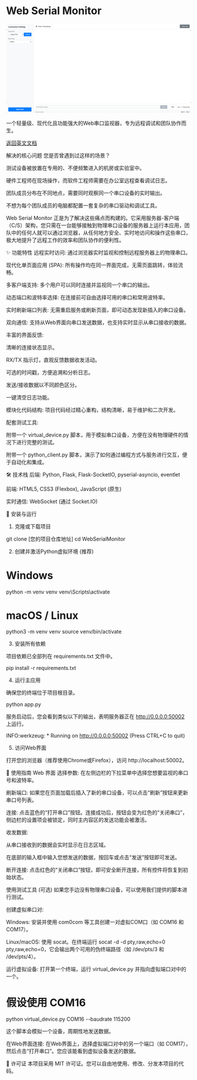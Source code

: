 <h1>Web Serial Monitor</h1>

![SerialMonitor!](/assets/images/SerialMonitor.png)

一个轻量级、现代化且功能强大的Web串口监视器，专为远程调试和团队协作而生。

[返回英文文档](README.md)

解决的核心问题
您是否曾遇到过这样的场景？

测试设备被放置在专用的、不便频繁进入的机房或实验室中。

硬件工程师在现场操作，而软件工程师需要在办公室远程查看调试日志。

团队成员分布在不同地点，需要同时观察同一个串口设备的实时输出。

不想为每个团队成员的电脑都配置一套复杂的串口驱动和调试工具。

Web Serial Monitor 正是为了解决这些痛点而构建的。它采用服务器-客户端（C/S）架构，您只需在一台能够接触到物理串口设备的服务器上运行本应用，团队中的任何人就可以通过浏览器，从任何地方安全、实时地访问和操作这些串口，极大地提升了远程工作的效率和团队协作的便利性。

✨ 功能特性
远程实时访问: 通过浏览器实时监视和控制远程服务器上的物理串口。

现代化单页面应用 (SPA): 所有操作均在同一界面完成，无需页面跳转，体验流畅。

多客户端支持: 多个用户可以同时连接并监视同一个串口的输出。

动态端口和波特率选择: 在连接前可自由选择可用的串口和常用波特率。

实时刷新端口列表: 无需重启服务或刷新页面，即可动态发现新插入的串口设备。

双向通信: 支持从Web界面向串口发送数据，也支持实时显示从串口接收的数据。

丰富的界面反馈:

清晰的连接状态显示。

RX/TX 指示灯，直观反馈数据收发活动。

可选的时间戳，方便追溯和分析日志。

发送/接收数据以不同颜色区分。

一键清空日志功能。

模块化代码结构: 项目代码经过精心重构，结构清晰，易于维护和二次开发。

配套测试工具:

附带一个 virtual_device.py 脚本，用于模拟串口设备，方便在没有物理硬件的情况下进行完整的测试。

附带一个 python_client.py 脚本，演示了如何通过编程方式与服务进行交互，便于自动化和集成。

🛠️ 技术栈
后端: Python, Flask, Flask-SocketIO, pyserial-asyncio, eventlet

前端: HTML5, CSS3 (Flexbox), JavaScript (原生)

实时通信: WebSocket (通过 Socket.IO)

🚀 安装与运行
1. 克隆或下载项目

git clone [您的项目仓库地址]
cd WebSerialMonitor

2. 创建并激活Python虚拟环境 (推荐)

# Windows
python -m venv venv
venv\Scripts\activate

# macOS / Linux
python3 -m venv venv
source venv/bin/activate

3. 安装所有依赖

项目依赖已全部列在 requirements.txt 文件中。

pip install -r requirements.txt

4. 运行主应用

确保您的终端位于项目根目录。

python app.py

服务启动后，您会看到类似以下的输出，表明服务器正在 http://0.0.0.0:50002 上运行。

INFO:werkzeug: * Running on http://0.0.0.0:50002
(Press CTRL+C to quit)

5. 访问Web界面

打开您的浏览器（推荐使用Chrome或Firefox），访问 http://localhost:50002。

📖 使用指南
Web 界面
选择参数: 在左侧边栏的下拉菜单中选择您想要监视的串口号和波特率。

刷新端口: 如果您在页面加载后插入了新的串口设备，可以点击“刷新”按钮来更新串口号列表。

连接: 点击蓝色的“打开串口”按钮。连接成功后，按钮会变为红色的“关闭串口”，侧边栏的设置项会被锁定，同时主内容区的发送功能会被激活。

收发数据:

从串口接收到的数据会实时显示在日志区域。

在底部的输入框中输入您想发送的数据，按回车或点击“发送”按钮即可发送。

断开连接: 点击红色的“关闭串口”按钮，即可安全断开连接，所有控件将恢复到初始状态。

使用测试工具 (可选)
如果您手边没有物理串口设备，可以使用我们提供的脚本进行测试。

创建虚拟串口对:

Windows: 安装并使用 com0com 等工具创建一对虚拟COM口（如 COM16 和 COM17）。

Linux/macOS: 使用 socat。在终端运行 socat -d -d pty,raw,echo=0 pty,raw,echo=0，它会输出两个可用的伪终端路径（如 /dev/pts/3 和 /dev/pts/4）。

运行虚拟设备:
打开第一个终端，运行 virtual_device.py 并指向虚拟端口对中的一个。

# 假设使用 COM16
python virtual_device.py COM16 --baudrate 115200

这个脚本会模拟一个设备，周期性地发送数据。

在Web界面连接:
在Web界面上，选择虚拟端口对中的另一个端口（如 COM17），然后点击“打开串口”。您应该能看到虚拟设备发送的数据。

📜 许可证
本项目采用 MIT 许可证。您可以自由地使用、修改、分发本项目的代码。